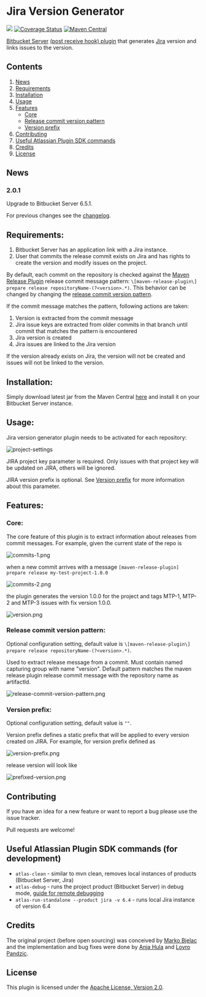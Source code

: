 # Jira Version Generator

![](https://github.com/infobip/jira-version-generator/workflows/maven/badge.svg)
[![Coverage Status](https://coveralls.io/repos/infobip/jira-version-generator/badge.png?branch=master)](https://coveralls.io/r/infobip/jira-version-generator?branch=master)
[![Maven Central](https://maven-badges.herokuapp.com/maven-central/com.infobip/jira-version-generator/badge.svg)](https://maven-badges.herokuapp.com/maven-central/com.infobip/jira-version-generator)

[Bitbucket Server](https://www.atlassian.com/software/bitbucket/server) [(post receive hook) plugin](https://confluence.atlassian.com/display/STASH/Using+repository+hooks#Usingrepositoryhooks-Post-receivehooks) that generates [Jira](https://www.atlassian.com/software/jira) version and links issues to the version.

## Contents

1. [News](#News)
2. [Requirements](#Requirements)
3. [Installation](#Installation)
4. [Usage](#Usage)
5. [Features](#Features)
    * [Core](#Core)
    * [Release commit version pattern](#ReleaseCommitVersionPattern)
    * [Version prefix](#VersionPrefix)
6. [Contributing](#Contributing)
7. [Useful Atlassian Plugin SDK commands](#UsefulAtlassianPluginSDKCommands)
8. [Credits](#Credits)
9. [License](#License)

## <a name="News"></a> News

### 2.0.1

Upgrade to Bitbucket Server 6.5.1.

For previous changes see the [changelog](https://github.com/infobip/jira-version-generator/blob/master/CHANGELOG.md).

## <a name="Requirements"></a> Requirements:

1. Bitbucket Server has an application link with a Jira instance.
2. User that commits the release commit exists on Jira and has rights to create the version and modify issues on the project.

By default, each commit on the repository is checked against the [Maven Release Plugin](http://maven.apache.org/maven-release/maven-release-plugin/) release commit message pattern: `\[maven-release-plugin\] prepare release repositoryName-(?<version>.*)`.
This behavior can be changed by changing the [release commit version pattern](#ReleaseCommitVersionPattern).

If the commit message matches the pattern, following actions are taken:

1. Version is extracted from the commit message
2. Jira issue keys are extracted from older commits in that branch until commit that matches the pattern is encountered
3. Jira version is created
4. Jira issues are linked to the Jira version

If the version already exists on Jira, the version will not be created and issues will not be linked to the version.

## <a name="Installation"></a> Installation:

Simply download latest jar from the Maven Central [here](https://maven-badges.herokuapp.com/maven-central/com.infobip/jira-version-generator) and install it on your Bitbucket Server instance.

## <a name="Usage"></a> Usage:

Jira version generator plugin needs to be activated for each repository:

![project-settings](https://raw.githubusercontent.com/infobip/jira-version-generator/master/docs/project-settings.png)

JIRA project key parameter is required. Only issues with that project key will be updated on JIRA, others will be ignored.

JIRA version prefix is optional. See [Version prefix](#VersionPrefix) for more information about this parameter.

## <a name="Features"></a> Features:

### <a name="Core"></a> Core:

The core feature of this plugin is to extract information about releases from commit messages. For example, given the current state of the repo is

![commits-1.png](https://raw.githubusercontent.com/infobip/jira-version-generator/master/docs/commits-1.png)

when a new commit arrives with a message `[maven-release-plugin] prepare release my-test-project-1.0.0`

![commits-2.png](https://raw.githubusercontent.com/infobip/jira-version-generator/master/docs/commits-2.png)

the plugin generates the version 1.0.0 for the project and tags MTP-1, MTP-2 and MTP-3 issues with fix version 1.0.0.

![version.png](https://raw.githubusercontent.com/infobip/jira-version-generator/master/docs/version.png)

### <a name="ReleaseCommitVersionPattern"></a> Release commit version pattern:

Optional configuration setting, default value is `\[maven-release-plugin\] prepare release repositoryName-(?<version>.*)`.

Used to extract release message from a commit. Must contain named capturing group with name "version".
Default pattern matches the maven release plugin release commit message with the repository name as artifactId.

![release-commit-version-pattern.png](https://raw.githubusercontent.com/infobip/jira-version-generator/master/docs/release-commit-version-pattern.png)

### <a name="VersionPrefix"></a> Version prefix:

Optional configuration setting, default value is `""`.

Version prefix defines a static prefix that will be applied to every version created on JIRA.
For example, for version prefix defined as

![version-prefix.png](https://raw.githubusercontent.com/infobip/jira-version-generator/master/docs/version-prefix.png)

release version will look like

![prefixed-version.png](https://raw.githubusercontent.com/infobip/jira-version-generator/master/docs/prefixed-version.png)

## <a name="Contributing"></a> Contributing

If you have an idea for a new feature or want to report a bug please use the issue tracker.

Pull requests are welcome!

## <a name="UsefulAtlassianPluginSDKCommands"></a>Useful Atlassian Plugin SDK commands (for development)

- `atlas-clean` - similar to mvn clean, removes local instances of products (Bitbucket Server, Jira)
- `atlas-debug` - runs the project product (Bitbucket Server) in debug mode, [guide for remote debugging](https://developer.atlassian.com/display/DOCS/Creating+a+Remote+Debug+Target)
- `atlas-run-standalone --product jira -v 6.4` - runs local Jira instance of version 6.4

## <a name="Credits"></a> Credits

The original project (before open sourcing) was conceived by [Marko Bjelac](https://github.com/mbjelac) and the implementation
and bug fixes were done by [Anja Hula](https://github.com/anhula) and [Lovro Pandzic](https://github.com/lpandzic).

## <a name="License"></a> License

This plugin is licensed under the [Apache License, Version 2.0](http://www.apache.org/licenses/LICENSE-2.0).
